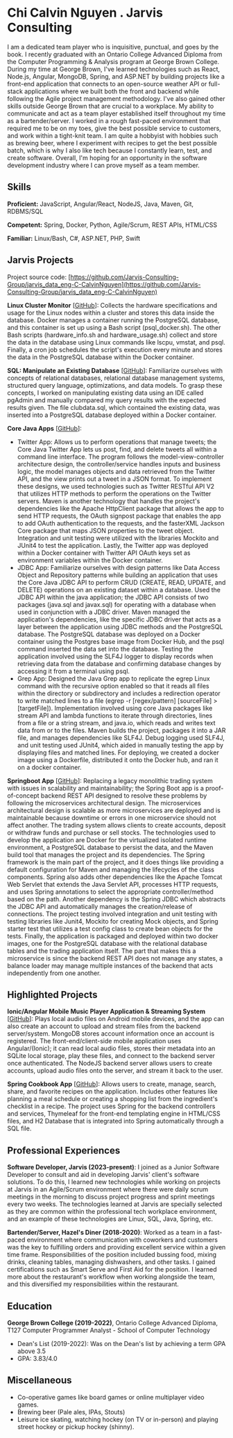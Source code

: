 # Chi Calvin Nguyen . Jarvis Consulting

I am a dedicated team player who is inquisitive, punctual, and goes by the book. I recently graduated with an Ontario College Advanced Diploma from the Computer Programming & Analysis program at George Brown College. During my time at George Brown, I've learned technologies such as React, Node.js, Angular, MongoDB, Spring, and ASP.NET by building projects like a front-end application that connects to an open-source weather API or full-stack applications where we built both the front and backend while following the Agile project management methodology. I've also gained other skills outside George Brown that are crucial to a workplace. My ability to communicate and act as a team player established itself throughout my time as a bartender/server. I worked in a rough fast-paced environment that required me to be on my toes, give the best possible service to customers, and work within a tight-knit team. I am quite a hobbyist with hobbies such as brewing beer, where I experiment with recipes to get the best possible batch, which is why I also like tech because I constantly learn, test, and create software. Overall, I'm hoping for an opportunity in the software development industry where I can prove myself as a team member.

## Skills

**Proficient:** JavaScript, Angular/React, NodeJS, Java, Maven, Git, RDBMS/SQL

**Competent:** Spring, Docker, Python, Agile/Scrum, REST APIs, HTML/CSS

**Familiar:** Linux/Bash, C#, ASP.NET, PHP, Swift

## Jarvis Projects

Project source code: [https://github.com/Jarvis-Consulting-Group/jarvis_data_eng-C-CalvinNguyen](https://github.com/Jarvis-Consulting-Group/jarvis_data_eng-C-CalvinNguyen)


**Linux Cluster Monitor** [[GitHub](https://github.com/Jarvis-Consulting-Group/jarvis_data_eng-C-CalvinNguyen/tree/master/linux_sql)]: Collects the hardware specifications and usage for the Linux nodes within a cluster and stores this data inside the database. Docker manages a container running the PostgreSQL database, and this container is set up using a Bash script (psql_docker.sh). The other Bash scripts (hardware_info.sh and hardware_usage.sh) collect and store the data in the database using Linux commands like lscpu, vmstat, and psql. Finally, a cron job schedules the script's execution every minute and stores the data in the PostgreSQL database within the Docker container.

**SQL: Manipulate an Existing Database** [[GitHub](https://github.com/Jarvis-Consulting-Group/jarvis_data_eng-C-CalvinNguyen/tree/master/sql)]: Familiarize ourselves with concepts of relational databases, relational database management systems, structured query language, optimizations, and data models. To grasp these concepts, I worked on manipulating existing data using an IDE called pgAdmin and manually compared my query results with the expected results given. The file clubdata.sql, which contained the existing data, was inserted into a PostgreSQL database deployed within a Docker container.

**Core Java Apps** [[GitHub](https://github.com/Jarvis-Consulting-Group/jarvis_data_eng-C-CalvinNguyen/tree/master/core_java)]:
      
  - Twitter App: Allows us to perform operations that manage tweets; the Core Java Twitter App lets us post, find, and delete tweets all within a command line interface. The program follows the model-view-controller architecture design, the controller/service handles inputs and business logic, the model manages objects and data retrieved from the Twitter API, and the view prints out a tweet in a JSON format. To implement these designs, we used technologies such as Twitter RESTful API V2 that utilizes HTTP methods to perform the operations on the Twitter servers. Maven is another technology that handles the project's dependencies like the Apache HttpClient package that allows the app to send HTTP requests, the OAuth signpost package that enables the app to add OAuth authentication to the requests, and the fasterXML Jackson Core package that maps JSON properties to the tweet object. Integration and unit testing were utilized with the libraries Mockito and JUnit4 to test the application. Lastly, the Twitter app was deployed within a Docker container with Twitter API OAuth keys set as environment variables within the Docker container.
  - JDBC App: Familiarize ourselves with design patterns like Data Access Object and Repository patterns while building an application that uses the Core Java JDBC API to perform CRUD (CREATE, READ, UPDATE, and DELETE) operations on an existing dataset within a database. Used the JDBC API within the java application; the JDBC API consists of two packages (java.sql and javax.sql) for operating with a database when used in conjunction with a JDBC driver. Maven managed the application's dependencies, like the specific JDBC driver that acts as a layer between the application using JDBC methods and the PostgreSQL database. The PostgreSQL database was deployed on a Docker container using the Postgres base image from Docker Hub, and the psql command inserted the data set into the database. Testing the application involved using the SLF4J logger to display records when retrieving data from the database and confirming database changes by accessing it from a terminal using psql.
  - Grep App: Designed the Java Grep app to replicate the egrep Linux command with the recursive option enabled so that it reads all files within the directory or subdirectory and includes a redirection operator to write matched lines to a file (egrep -r [regex/pattern] [sourceFile] > [targetFile]). Implementation involved using core Java packages like stream API and lambda functions to iterate through directories, lines from a file or a string stream, and java.io, which reads and writes text data from or to the files. Maven builds the project, packages it into a JAR file, and manages dependencies like SLF4J. Debug logging used SLF4J, and unit testing used JUnit4, which aided in manually testing the app by displaying files and matched lines. For deploying, we created a docker image using a Dockerfile, distributed it onto the Docker hub, and ran it on a docker container.

**Springboot App** [[GitHub](https://github.com/Jarvis-Consulting-Group/jarvis_data_eng-C-CalvinNguyen/tree/master/springboot)]: Replacing a legacy monolithic trading system with issues in scalability and maintainability; the Spring Boot app is a proof-of-concept backend REST API designed to resolve these problems by following the microservices architectural design. The microservices architectural design is scalable as more microservices are deployed and is maintainable because downtime or errors in one microservice should not affect another. The trading system allows clients to create accounts, deposit or withdraw funds and purchase or sell stocks. The technologies used to develop the application are Docker for the virtualized isolated runtime environment, a PostgreSQL database to persist the data, and the Maven build tool that manages the project and its dependencies. The Spring framework is the main part of the project, and it does things like providing a default configuration for Maven and managing the lifecycles of the class components. Spring also adds other dependencies like the Apache Tomcat Web Servlet that extends the Java Servlet API, processes HTTP requests, and uses Spring annotations to select the appropriate controller/method based on the path. Another dependency is the Spring JDBC which abstracts the JDBC API and automatically manages the creation/release of connections. The project testing involved integration and unit testing with testing libraries like Junit4, Mockito for creating Mock objects, and Spring starter test that utilizes a test config class to create bean objects for the tests. Finally, the application is packaged and deployed within two docker images, one for the PostgreSQL database with the relational database tables and the trading application itself. The part that makes this a microservice is since the backend REST API does not manage any states, a balance loader may manage multiple instances of the backend that acts independently from one another.


## Highlighted Projects
**Ionic/Angular Mobile Music Player Application & Streaming System** [[GitHub](https://github.com/C-CalvinNguyen/Angular-Ionic-Music-Player-and-Backend)]: Plays local audio files on Android mobile devices, and the app can also create an account to upload and stream files from the backend server/system. MongoDB stores account information once an account is registered. The front-end/client-side mobile application uses Angular/(Ionic); it can read local audio files, stores their metadata into an SQLite local storage, play these files, and connect to the backend server once authenticated. The NodeJS backend server allows users to create accounts, upload audio files onto the server, and stream it back to the user.

**Spring Cookbook App** [[GitHub](https://github.com/C-CalvinNguyen/Spring_Cookbook_App)]: Allows users to create, manage, search, share, and favorite recipes on the application. Includes other features like planning a meal schedule or creating a shopping list from the ingredient's checklist in a recipe. The project uses Spring for the backend controllers and services, Thymeleaf for the front-end templating engine in HTML/CSS files, and H2 Database that is integrated into Spring automatically through a SQL file.


## Professional Experiences

**Software Developer, Jarvis (2023-present)**: I joined as a Junior Software Developer to consult and aid in developing Jarvis' client's software solutions. To do this, I learned new technologies while working on projects at Jarvis in an Agile/Scrum environment where there were daily scrum meetings in the morning to discuss project progress and sprint meetings every two weeks. The technologies learned at Jarvis are specially selected as they are common within the professional tech workplace environment, and an example of these technologies are Linux, SQL, Java, Spring, etc.

**Bartender/Server, Hazel's Diner (2018-2020)**: Worked as a team in a fast-paced environment where communication with coworkers and customers was the key to fulfilling orders and providing excellent service within a given time frame. Responsibilities of the position included bussing food, mixing drinks, cleaning tables, managing dishwashers, and other tasks. I gained certifications such as Smart Serve and First Aid for the position. I learned more about the restaurant's workflow when working alongside the team, and this diversified my responsibilities within the restaurant.


## Education
**George Brown College (2019-2022)**, Ontario College Advanced Diploma, T127 Computer Programmer Analyst - School of Computer Technology
- Dean's List (2019-2022): Was on the Dean's list by achieving a term GPA above 3.5
- GPA: 3.83/4.0


## Miscellaneous
- Co-operative games like board games or online multiplayer video games.
- Brewing beer (Pale ales, IPAs, Stouts)
- Leisure ice skating, watching hockey (on TV or in-person) and playing street hockey or pickup hockey (shinny).